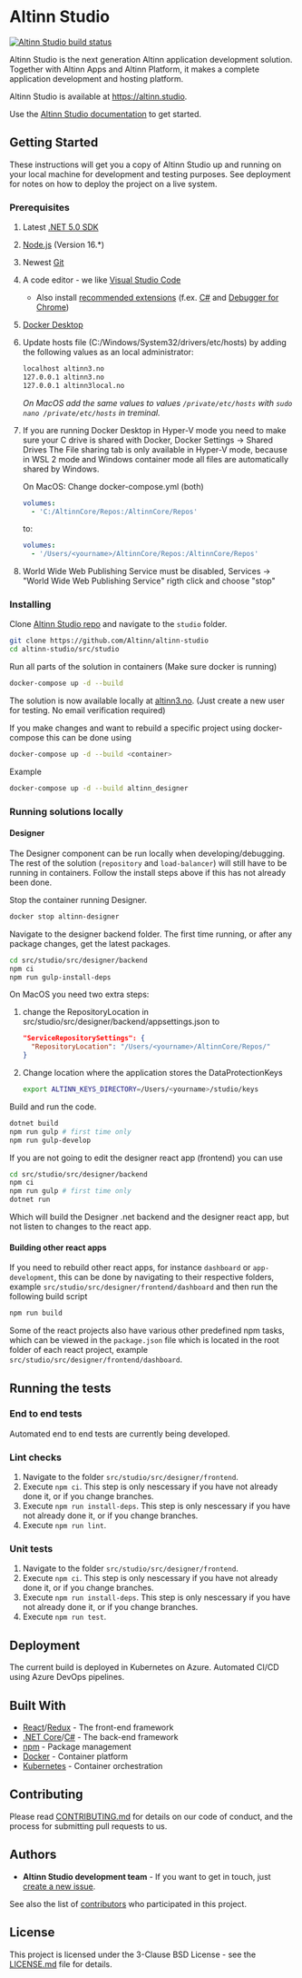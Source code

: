 # Altinn Studio

[![Altinn Studio build status](https://dev.azure.com/brreg/altinn-studio/_apis/build/status/altinn-studio-build-designer-image-v2-master?label=Altinn%20Studio)](https://dev.azure.com/brreg/altinn-studio/_build/latest?definitionId=18)

Altinn Studio is the next generation Altinn application development solution. Together with Altinn Apps and Altinn Platform, it makes a complete application development and hosting platform.

Altinn Studio is available at <https://altinn.studio>.

Use the [Altinn Studio documentation](https://docs.altinn.studio/) to get started.

## Getting Started

These instructions will get you a copy of Altinn Studio up and running on your local machine for development and testing purposes. See deployment for notes on how to deploy the project on a live system.

### Prerequisites

1. Latest [.NET 5.0 SDK](https://dotnet.microsoft.com/download/dotnet/5.0)
2. [Node.js](https://nodejs.org) (Version 16.\*)
3. Newest [Git](https://git-scm.com/downloads)
4. A code editor - we like [Visual Studio Code](https://code.visualstudio.com/Download)
   - Also install [recommended extensions](https://code.visualstudio.com/docs/editor/extension-gallery#_workspace-recommended-extensions) (f.ex. [C#](https://marketplace.visualstudio.com/items?itemName=ms-vscode.csharp) and [Debugger for Chrome](https://marketplace.visualstudio.com/items?itemName=msjsdiag.debugger-for-chrome))
5. [Docker Desktop](https://www.docker.com/products/docker-desktop)
6. Update hosts file (C:/Windows/System32/drivers/etc/hosts) by adding the following values as an local administrator:

   ```txt
   localhost altinn3.no
   127.0.0.1 altinn3.no
   127.0.0.1 altinn3local.no
   ```

   _On MacOS add the same values to values `/private/etc/hosts` with `sudo nano /private/etc/hosts` in treminal._

7. If you are running Docker Desktop in Hyper-V mode you need to make sure your C drive is shared with Docker, Docker Settings -> Shared Drives
   The File sharing tab is only available in Hyper-V mode, because in WSL 2 mode and Windows container mode all files are automatically shared by Windows.

   On MacOS: Change docker-compose.yml (both)

   ```yaml
   volumes:
     - 'C:/AltinnCore/Repos:/AltinnCore/Repos'
   ```

   to:

   ```yaml
   volumes:
     - '/Users/<yourname>/AltinnCore/Repos:/AltinnCore/Repos'
   ```

8. World Wide Web Publishing Service must be disabled, Services -> "World Wide Web Publishing Service" rigth click and choose "stop"

### Installing

Clone [Altinn Studio repo](https://github.com/Altinn/altinn-studio) and navigate to the `studio` folder.

```bash
git clone https://github.com/Altinn/altinn-studio
cd altinn-studio/src/studio
```

Run all parts of the solution in containers (Make sure docker is running)

```bash
docker-compose up -d --build
```

The solution is now available locally at [altinn3.no](http://altinn3.no). (Just create a new user for testing. No email verification required)

If you make changes and want to rebuild a specific project using docker-compose this can be done using

```bash
docker-compose up -d --build <container>
```

Example

```bash
docker-compose up -d --build altinn_designer
```

### Running solutions locally

#### Designer

The Designer component can be run locally when developing/debugging. The rest of the solution (`repository` and `load-balancer`) will still have to be running in containers. Follow the install steps above if this has not already been done.

Stop the container running Designer.

```bash
docker stop altinn-designer
```

Navigate to the designer backend folder. The first time running, or after any package changes, get the latest packages.

```bash
cd src/studio/src/designer/backend
npm ci
npm run gulp-install-deps
```

On MacOS you need two extra steps:

1. change the RepositoryLocation in src/studio/src/designer/backend/appsettings.json to

   ```json
   "ServiceRepositorySettings": {
     "RepositoryLocation": "/Users/<yourname>/AltinnCore/Repos/"
   }
   ```

2. Change location where the application stores the DataProtectionKeys

   ```bash
   export ALTINN_KEYS_DIRECTORY=/Users/<yourname>/studio/keys
   ```

Build and run the code.

```bash
dotnet build
npm run gulp # first time only
npm run gulp-develop
```

If you are not going to edit the designer react app (frontend) you can use

```bash
cd src/studio/src/designer/backend
npm ci
npm run gulp # first time only
dotnet run
```

Which will build the Designer .net backend and the designer react app, but not listen to changes to the react app.

#### Building other react apps

If you need to rebuild other react apps, for instance `dashboard` or `app-development`, this can be done by navigating to their respective folders, example `src/studio/src/designer/frontend/dashboard` and then run the following build script

```bash
npm run build
```

Some of the react projects also have various other predefined npm tasks, which can be viewed in the `package.json` file which is located in the root folder of each react project, example `src/studio/src/designer/frontend/dashboard`.

## Running the tests

### End to end tests

Automated end to end tests are currently being developed.

### Lint checks

1. Navigate to the folder `src/studio/src/designer/frontend`.
2. Execute `npm ci`. This step is only nescessary if you have not already done it, or if you change branches.
3. Execute `npm run install-deps`. This step is only nescessary if you have not already done it, or if you change branches.
4. Execute `npm run lint`.

### Unit tests

1. Navigate to the folder `src/studio/src/designer/frontend`.
2. Execute `npm ci`. This step is only nescessary if you have not already done it, or if you change branches.
3. Execute `npm run install-deps`. This step is only nescessary if you have not already done it, or if you change branches.
4. Execute `npm run test`.

## Deployment

The current build is deployed in Kubernetes on Azure. Automated CI/CD using Azure DevOps pipelines.

## Built With

- [React](https://reactjs.org/)/[Redux](https://redux.js.org/) - The front-end framework
- [.NET Core](https://docs.microsoft.com/en-us/dotnet/core/)/[C#](https://docs.microsoft.com/en-us/dotnet/csharp/) - The back-end framework
- [npm](https://www.npmjs.com/) - Package management
- [Docker](https://www.docker.com/) - Container platform
- [Kubernetes](https://kubernetes.io/) - Container orchestration

## Contributing

Please read [CONTRIBUTING.md](../../CONTRIBUTING.md) for details on our code of conduct, and the process for submitting pull requests to us.

## Authors

- **Altinn Studio development team** - If you want to get in touch, just [create a new issue](https://github.com/Altinn/altinn-studio/issues/new).

See also the list of [contributors](https://github.com/Altinn/altinn-studio/graphs/contributors) who participated in this project.

## License

This project is licensed under the 3-Clause BSD License - see the [LICENSE.md](LICENSE.md) file for details.
